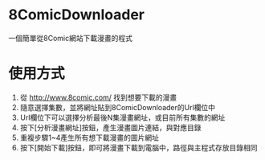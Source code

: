 8ComicDownloader
================

一個簡單從8Comic網站下載漫畫的程式

使用方式
================
1. 從 http://www.8comic.com/ 找到想要下載的漫畫
2. 隨意選擇集數，並將網址貼到8ComicDownloader的Url欄位中
3. Url欄位下可以選擇分析最後N集漫畫網址，或目前所有集數的網址
4. 按下[分析漫畫網址]按鈕，產生漫畫圖片連結，與對應目錄
5. 重複步驟1~4產生所有想下載漫畫的圖片網址
6. 按下[開始下載]按鈕，即可將漫畫下載到電腦中，路徑與主程式存放目錄相同
